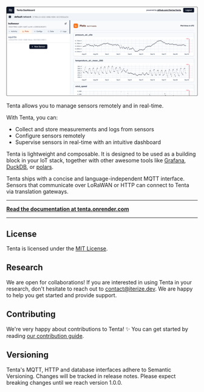 ![Screenshot of Tenta's dashboard](./banner.png)

Tenta allows you to manage sensors remotely and in real-time.

With Tenta, you can:

- Collect and store measurements and logs from sensors
- Configure sensors remotely
- Supervise sensors in real-time with an intuitive dashboard

Tenta is lightweight and composable. It is designed to be used as a building block in your IoT stack, together with other awesome tools like [Grafana](https://grafana.com/), [DuckDB](https://duckdb.org/), or [polars](https://www.pola.rs/).

Tenta ships with a concise and language-independent MQTT interface. Sensors that communicate over LoRaWAN or HTTP can connect to Tenta via translation gateways.

---

**[Read the documentation at tenta.onrender.com](https://tenta.onrender.com/)**

---

## License

Tenta is licensed under the [MIT License](LICENSE).

## Research

We are open for collaborations! If you are interested in using Tenta in your research, don't hesitate to reach out to contact@iterize.dev. We are happy to help you get started and provide support.

## Contributing

We're very happy about contributions to Tenta! ✨ You can get started by reading [our contribution guide](https://tenta.onrender.com/contribute).

## Versioning

Tenta's MQTT, HTTP and database interfaces adhere to Semantic Versioning. Changes will be tracked in release notes. Please expect breaking changes until we reach version 1.0.0.
